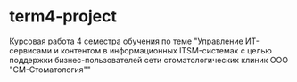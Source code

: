 # term4-project
Курсовая работа 4 семестра обучения по теме "Управление ИТ-сервисами и контентом в информационных ITSM-системах с целью поддержки бизнес-пользователей сети стоматологических клиник ООО "СМ-Стоматология""
